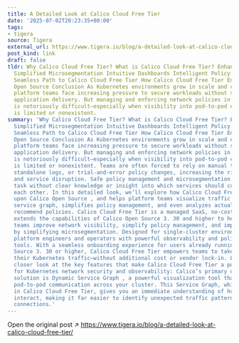 ```yaml
---
title: A Detailed Look at Calico Cloud Free Tier
date: '2025-07-02T20:23:35+00:00'
tags:
- tigera
source: Tigera
external_url: https://www.tigera.io/blog/a-detailed-look-at-calico-cloud-free-tier/
post_kind: link
draft: false
tldr: Why Calico Cloud Free Tier? What is Calico Cloud Free Tier? Enhanced Observability
  Simplified Microsegmentation Intuitive Dashboards Intelligent Policy Recommendations
  Seamless Path to Calico Cloud Free Tier How Calico Cloud Free Tier Enhances Calico
  Open Source Conclusion As Kubernetes environments grow in scale and complexity,
  platform teams face increasing pressure to secure workloads without slowing down
  application delivery. But managing and enforcing network policies in Kubernetes
  is notoriously difficult—especially when visibility into pod-to-pod communication
  is limited or nonexistent.
summary: 'Why Calico Cloud Free Tier? What is Calico Cloud Free Tier? Enhanced Observability
  Simplified Microsegmentation Intuitive Dashboards Intelligent Policy Recommendations
  Seamless Path to Calico Cloud Free Tier How Calico Cloud Free Tier Enhances Calico
  Open Source Conclusion As Kubernetes environments grow in scale and complexity,
  platform teams face increasing pressure to secure workloads without slowing down
  application delivery. But managing and enforcing network policies in Kubernetes
  is notoriously difficult—especially when visibility into pod-to-pod communication
  is limited or nonexistent. Teams are often forced to rely on manual traffic inspection,
  standalone logs, or trial-and-error policy changes, increasing the risk of misconfiguration
  and service disruption. Safe policy management and microsegmentation becomes a daunting
  task without clear knowledge or insight into which services should communicate with
  each other. In this detailed look, we’ll explore how Calico Cloud Free Tier builds
  upon Calico Open Source , and helps platform teams visualize traffic with a dynamic
  service graph, simplifies policy management, and even analyzes actual traffic to
  recommend policies. Calico Cloud Free Tier is a managed SaaS, no-cost offering that
  extends the capabilities of Calico Open Source 3. 30 and higher to help Kubernetes
  teams improve network visibility, simplify policy management, and improve security
  by simplifying microsegmentation. Designed for single-cluster environments, it provides
  platform engineers and operators with powerful observability and policy management
  tools. With a seamless onboarding experience for users already running Calico Open
  Source 3. 30 or higher, Calico Cloud Free Tier empowers teams to take control of
  their Kubernetes traffic—without additional cost or vendor lock-in. Let’s take a
  closer look at the key features that make Calico Cloud Free Tier a powerful solution
  for Kubernetes network security and observability: Calico’s primary observability
  solution is Dynamic Service Graph , a powerful visualization tool that maps real-time
  pod-to-pod communication across your cluster. This Service Graph, which is available
  in Calico Cloud Free Tier, gives you an immediate understanding of how workloads
  interact, making it far easier to identify unexpected traffic patterns or missing
  connections.'
---
```

Open the original post ↗ https://www.tigera.io/blog/a-detailed-look-at-calico-cloud-free-tier/
